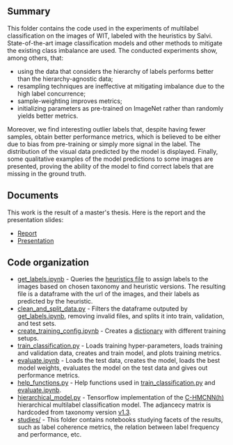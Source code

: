 ## Summary
This folder contains the code used in the experiments of multilabel classification on the images of WIT, labeled with the heuristics by Salvi. State-of-the-art image classification models and other methods to mitigate the existing class imbalance are used. The conducted experiments show, among others, that:
- using the data that considers the hierarchy of labels performs better than the hierarchy-agnostic data; 
- resampling techniques are ineffective at mitigating imbalance due to the high label concurrence; 
- sample-weighting improves metrics; 
- initializing parameters as pre-trained on ImageNet rather than randomly yields better metrics. 

Moreover, we find interesting outlier labels that, despite having fewer samples, obtain better performance metrics, which is believed to be either due to bias from pre-training or simply more signal in the label. The distribution of the visual data predicted by the model is displayed. Finally, some qualitative examples of the model predictions to some images are presented, proving the ability of the model to find correct labels that are missing in the ground truth.

## Documents
This work is the result of a master's thesis. Here is the report and the presentation slides:
- [Report](https://github.com/epfl-dlab/wiki_image_classification/blob/main/reports/matvi959_final_master_thesis_200123.pdf)
- [Presentation](https://github.com/epfl-dlab/wiki_image_classification/blob/main/reports/MasterThesisPresentation_Bernat.pdf)  

## Code organization
- [get_labels.ipynb](https://github.com/epfl-dlab/wiki_image_classification/blob/main/classification/get_labels.ipynb) - Queries the [heuristics file](https://github.com/epfl-dlab/wiki_image_classification/blob/main/src/taxonomy/heuristics.py) to assign labels to the images based on chosen taxonomy and heuristic versions. The resulting file is a dataframe with the url of the images, and their labels as predicted by the heuristic.
- [clean_and_split_data.py](https://github.com/epfl-dlab/wiki_image_classification/blob/main/classification/clean_and_split_data.py) - Filters the dataframe outputed by [get_labels.ipynb](https://github.com/epfl-dlab/wiki_image_classification/blob/main/classification/get_labels.ipynb), removing invalid files, and splits it into train, validation, and test sets.
- [create_training_config.ipynb](https://github.com/epfl-dlab/wiki_image_classification/blob/main/classification/create_training_config.ipynb) - Creates a [dictionary](https://github.com/epfl-dlab/wiki_image_classification/blob/main/src/classification/training_configurations.json) with different training setups.
- [train_classification.py](https://github.com/epfl-dlab/wiki_image_classification/blob/main/classification/train_classification.py) - Loads training hyper-parameters, loads training and validation data, creates and train model, and plots training metrics. 
- [evaluate.ipynb](https://github.com/epfl-dlab/wiki_image_classification/blob/main/classification/evaluate.py) - Loads the test data, creates the model, loads the best model weights, evaluates the model on the test data and gives out performance metrics.
- [help_functions.py](https://github.com/epfl-dlab/wiki_image_classification/blob/main/classification/help_functions.py) - Help functions used in [train_classification.py](https://github.com/epfl-dlab/wiki_image_classification/blob/main/classification/train_classification.py) and [evaluate.ipynb](https://github.com/epfl-dlab/wiki_image_classification/blob/main/classification/evaluate.py).
- [hierarchical_model.py](https://github.com/epfl-dlab/wiki_image_classification/blob/main/src/classification/hierarchical_model.py) - Tensorflow implementation of the [C-HMCNN(h)](https://proceedings.neurips.cc/paper/2020/hash/6dd4e10e3296fa63738371ec0d5df818-Abstract.html) hierarchical multilabel classification model. The adjancecy matrix is hardcoded from taxonomy version [v1.3](https://github.com/epfl-dlab/wiki_image_classification/blob/main/src/taxonomy/taxonomy.py#L261).
- [studies/](https://github.com/epfl-dlab/wiki_image_classification/tree/main/src/classification/studies) - This folder contains notebooks studying facets of the results, such as label coherence metrics, the relation between label frequency and performance, etc. 

